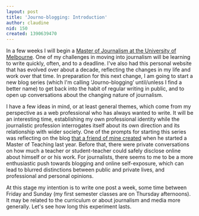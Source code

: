 ```yaml
---
layout: post
title: 'Journo-blogging: Introduction'
author: claudine
nid: 150
created: 1390639470
---
```

In a few weeks I will begin a [Master of Journalism at the University of Melbourne](/story/studying-journalism). One of my challenges in moving into journalism will be learning to write quickly, often, and to a deadline. I've also had this personal website that has evolved over about a decade, reflecting the changes in my life and work over that time. In preparation for this next change, I am going to start a new blog series (which I'm calling ‘Journo-blogging’ until/unless I find a better name) to get back into the habit of regular writing in public, and to open up conversations about the changing nature of journalism.

I have a few ideas in mind, or at least general themes, which come from my perspective as a web professional who has always wanted to write. It will be an interesting time, establishing my own professional identity while the journalistic profession interrogates itself about its own direction and its relationship with wider society. One of the prompts for starting this series was reflecting on the blog [that a friend of mine created](http://teacherintherye.wordpress.com/) when he started a Master of Teaching last year. Before that, there were private conversations on how much a teacher or student-teacher could safely disclose online about himself or or his work. For journalists, there seems to me to be a more enthusiastic push towards blogging and online self-exposure, which can lead to blurred distinctions between public and private lives, and professional and personal opinions.

At this stage my intention is to write one post a week, some time between Friday and Sunday (my first semester classes are on Thursday afternoons). It may be related to the curriculum or about journalism and media more generally. Let's see how long this experiment lasts.
